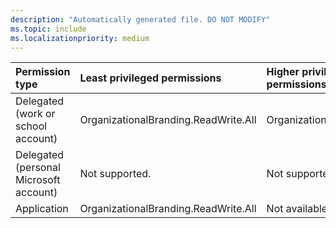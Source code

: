 ```yaml
---
description: "Automatically generated file. DO NOT MODIFY"
ms.topic: include
ms.localizationpriority: medium
---
```


|Permission type|Least privileged permissions|Higher privileged permissions|
|:---|:---|:---|
|Delegated (work or school account)|OrganizationalBranding.ReadWrite.All|Organization.ReadWrite.All|
|Delegated (personal Microsoft account)|Not supported.|Not supported.|
|Application|OrganizationalBranding.ReadWrite.All|Not available.|

